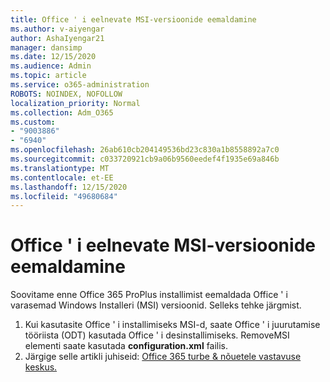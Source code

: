 ```yaml
---
title: Office ' i eelnevate MSI-versioonide eemaldamine
ms.author: v-aiyengar
author: AshaIyengar21
manager: dansimp
ms.date: 12/15/2020
ms.audience: Admin
ms.topic: article
ms.service: o365-administration
ROBOTS: NOINDEX, NOFOLLOW
localization_priority: Normal
ms.collection: Adm_O365
ms.custom:
- "9003886"
- "6940"
ms.openlocfilehash: 26ab610cb204149536bd23c830a1b8558892a7c0
ms.sourcegitcommit: c033720921cb9a06b9560eedef4f1935e69a846b
ms.translationtype: MT
ms.contentlocale: et-EE
ms.lasthandoff: 12/15/2020
ms.locfileid: "49680684"
---
```

# <a name="remove-prior-msi-versions-of-office"></a>Office ' i eelnevate MSI-versioonide eemaldamine

Soovitame enne Office 365 ProPlus installimist eemaldada Office ' i varasemad Windows Installeri (MSI) versioonid. Selleks tehke järgmist.

1. Kui kasutasite Office ' i installimiseks MSI-d, saate Office ' i juurutamise tööriista (ODT) kasutada Office ' i desinstallimiseks. RemoveMSI elementi saate kasutada **configuration.xml** failis.
1. Järgige selle artikli juhiseid: [Office 365 turbe & nõuetele vastavuse keskus.](https://go.microsoft.com/fwlink/p/?linkid=2077143)